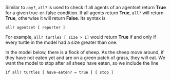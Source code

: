 Similar to `any?`, `all?` is used to check if all agents of an agentset return **True** for a given true-or-false condition. If all agents return **True**, `all?` will return **True**, otherwise it will return **False**. Its syntax is

``` all? agentset [ reporter ] ```

For example, `all? turtles [ size > 1]` would return **True** if and only if every turtle in the model had a size greater than one. 



In the model below, there is a flock of sheep. As the sheep move around, if they have not eaten yet and are on a green patch of grass, they will eat. We want the model to stop after all sheep have eaten, so we include the line

``` if all? turtles [ have-eaten? = true ] [ stop ] ```

